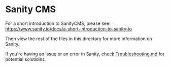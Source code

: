 # Sanity CMS

For a short introduction to SanityCMS, please see: https://www.sanity.io/docs/a-short-introduction-to-sanity-io

Then view the rest of the files in this directory for more information on Sanity.

If you're having an issue or an error in Sanity, check [Troubleshooting.md](./Troubleshooting.md) for potential solutioins.
